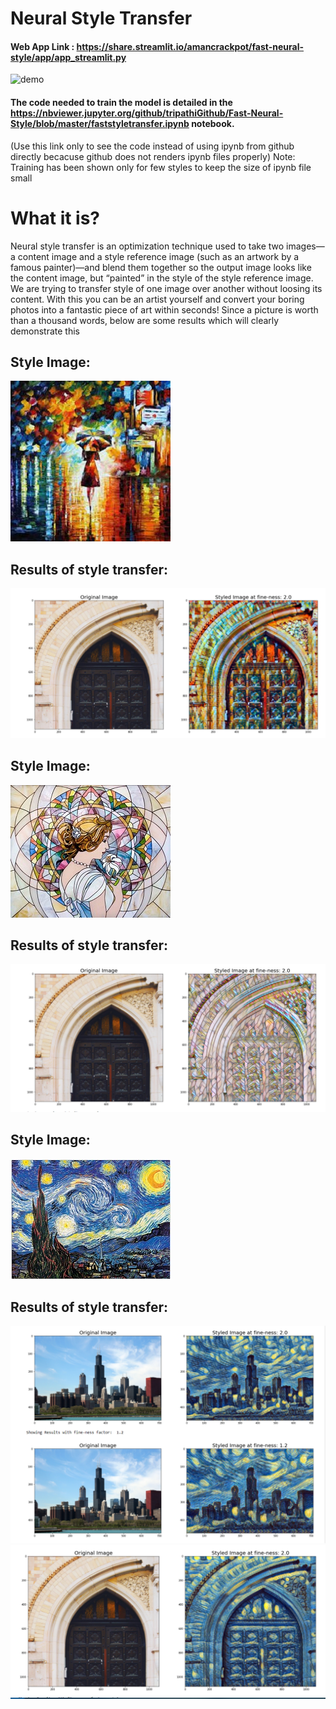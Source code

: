 # Neural Style Transfer

#### Web App Link : https://share.streamlit.io/amancrackpot/fast-neural-style/app/app_streamlit.py
![demo](https://github.com/tripathiGithub/Fast-Neural-Style/blob/master/Results/style_transfer2.gif)

#### The code needed to train the model is detailed in the https://nbviewer.jupyter.org/github/tripathiGithub/Fast-Neural-Style/blob/master/faststyletransfer.ipynb notebook.
(Use this link only to see the code instead of using ipynb from github directly becacuse github does not renders ipynb files properly)
Note: Training has been shown only for few styles to keep the size of ipynb file small

# What it is?
Neural style transfer is an optimization technique used to take two images—a content image and a style reference image (such as an artwork by a famous painter)—and blend them together so the output image looks like the content image, but “painted” in the style of the style reference image.
We are trying to transfer style of one image over another without loosing its content. With this you can be an artist yourself and convert your boring photos into a fantastic piece of art within seconds!  Since a picture is worth than a thousand words, below are some results which will clearly demonstrate this

## Style Image: 
![image](https://github.com/amancrackpot/Fast-Neural-Style/blob/master/Results/rain%2Cjpg.jpg)
## Results of style transfer:
![image](https://github.com/amancrackpot/Fast-Neural-Style/blob/master/Results/rain.png)

## Style Image: 
![image](https://github.com/amancrackpot/Fast-Neural-Style/blob/master/Results/mosaic.jpg)
## Results of style transfer:
![image](https://github.com/amancrackpot/Fast-Neural-Style/blob/master/Results/mosaic.png)

## Style Image: 
![image](https://github.com/amancrackpot/Fast-Neural-Style/blob/master/Results/starry.jpeg)
## Results of style transfer:
![image](https://github.com/amancrackpot/Fast-Neural-Style/blob/master/Results/starry.png)
![image](https://github.com/amancrackpot/Fast-Neural-Style/blob/master/Results/starry1.png)




